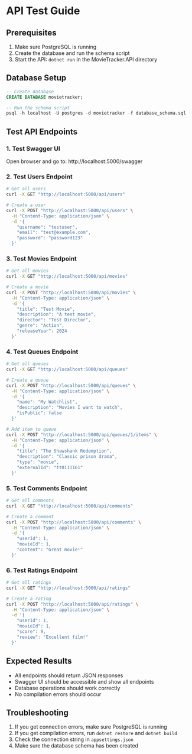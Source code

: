 # API Test Guide

## Prerequisites
1. Make sure PostgreSQL is running
2. Create the database and run the schema script
3. Start the API: `dotnet run` in the MovieTracker.API directory

## Database Setup
```sql
-- Create database
CREATE DATABASE movietracker;

-- Run the schema script
psql -h localhost -U postgres -d movietracker -f database_schema.sql
```

## Test API Endpoints

### 1. Test Swagger UI
Open browser and go to: http://localhost:5000/swagger

### 2. Test Users Endpoint
```bash
# Get all users
curl -X GET "http://localhost:5000/api/users"

# Create a user
curl -X POST "http://localhost:5000/api/users" \
  -H "Content-Type: application/json" \
  -d '{
    "username": "testuser",
    "email": "test@example.com",
    "password": "password123"
  }'
```

### 3. Test Movies Endpoint
```bash
# Get all movies
curl -X GET "http://localhost:5000/api/movies"

# Create a movie
curl -X POST "http://localhost:5000/api/movies" \
  -H "Content-Type: application/json" \
  -d '{
    "title": "Test Movie",
    "description": "A test movie",
    "director": "Test Director",
    "genre": "Action",
    "releaseYear": 2024
  }'
```

### 4. Test Queues Endpoint
```bash
# Get all queues
curl -X GET "http://localhost:5000/api/queues"

# Create a queue
curl -X POST "http://localhost:5000/api/queues" \
  -H "Content-Type: application/json" \
  -d '{
    "name": "My Watchlist",
    "description": "Movies I want to watch",
    "isPublic": false
  }'

# Add item to queue
curl -X POST "http://localhost:5000/api/queues/1/items" \
  -H "Content-Type: application/json" \
  -d '{
    "title": "The Shawshank Redemption",
    "description": "Classic prison drama",
    "type": "movie",
    "externalId": "tt0111161"
  }'
```

### 5. Test Comments Endpoint
```bash
# Get all comments
curl -X GET "http://localhost:5000/api/comments"

# Create a comment
curl -X POST "http://localhost:5000/api/comments" \
  -H "Content-Type: application/json" \
  -d '{
    "userId": 1,
    "movieId": 1,
    "content": "Great movie!"
  }'
```

### 6. Test Ratings Endpoint
```bash
# Get all ratings
curl -X GET "http://localhost:5000/api/ratings"

# Create a rating
curl -X POST "http://localhost:5000/api/ratings" \
  -H "Content-Type: application/json" \
  -d '{
    "userId": 1,
    "movieId": 1,
    "score": 9,
    "review": "Excellent film!"
  }'
```

## Expected Results
- All endpoints should return JSON responses
- Swagger UI should be accessible and show all endpoints
- Database operations should work correctly
- No compilation errors should occur

## Troubleshooting
1. If you get connection errors, make sure PostgreSQL is running
2. If you get compilation errors, run `dotnet restore` and `dotnet build`
3. Check the connection string in `appsettings.json`
4. Make sure the database schema has been created 